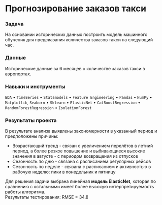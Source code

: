 #  Прогнозирование заказов такси

### Задача  
На основании исторических данных построить модель машинного обучения для предсказания количества заказов такси на следующий час.  

### Данные
Исторические данные за 6 месяцев о количестве заказов такси в аэропортах.

### Навыки и инструменты
`EDA` • `TimeSeries` • `Statsmodels` • `Feature Engineering` • `Pandas` • `NumPy` •  `Matplotlib`, `Seaborn` • 
`Sklearn` • `ElasticNet` • `CatBoostRegression` • `RandomForestRegression` • `IsolationForest`

### Результаты проекта

В результате анализа выявлены закономерности в указанный период и предположены причины:
- Возрастающий тренд - связан с увеличением перелётов в летний период, а более резкое повышение и выбивающиеся высокие значения в августе - с периодом возвращения из отпусков
- Сезонность по дню - связана с расписанием регулярных рейсов 
- Сезонность по неделе - связана с расписанием и активностью в рабочую неделю: пики в понедельник и пятницу

Для решения задачи выбрана линейная **модель ElasticNet**, которая по сравнению с остальными имеет более высокую интерпретируемость работы алгоритма.  
Результаты тестирования: RMSE = 34.8
